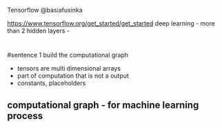 Tensorflow
@basiafusinka

https://www.tensorflow.org/get_started/get_started
deep learning - more than 2 hidden layers - 
#

#sentence 1
build the computational graph
- tensors are multi dimensional arrays
- part of computation that is not a output
- constants, placeholders

computational graph - for machine learning process
- 